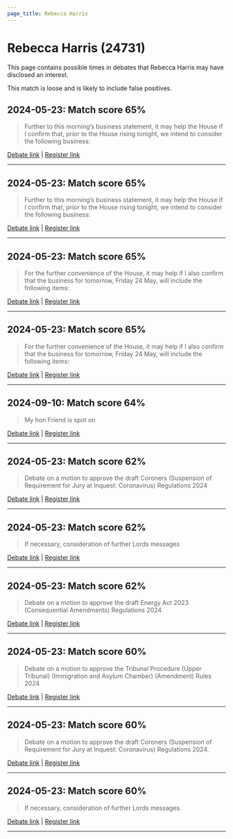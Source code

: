 ```yaml
---
page_title: Rebecca Harris
---
```


# Rebecca Harris  (24731)

This page contains possible times in debates that Rebecca Harris may have disclosed an interest.

This match is loose and is likely to include false positives. 



## 2024-05-23: Match score 65%

>Further to this morning’s business statement, it may help the House if I confirm that, prior to the House rising tonight, we intend to consider the following business:

[Debate link](https://www.theyworkforyou.com/debates/?id=2024-05-23c.1106.1) | [Register link](https://www.theyworkforyou.com/mp/24731/register)


---



## 2024-05-23: Match score 65%

>Further to this morning’s business statement, it may help the House if I confirm that, prior to the House rising tonight, we intend to consider the following business:

[Debate link](https://www.theyworkforyou.com/debates/?id=2024-05-23c.1106.1) | [Register link](https://www.theyworkforyou.com/mp/24731/register)


---



## 2024-05-23: Match score 65%

>For the further convenience of the House, it may help if I also confirm that the business for tomorrow, Friday 24 May, will include the following items:

[Debate link](https://www.theyworkforyou.com/debates/?id=2024-05-23c.1106.1) | [Register link](https://www.theyworkforyou.com/mp/24731/register)


---



## 2024-05-23: Match score 65%

>For the further convenience of the House, it may help if I also confirm that the business for tomorrow, Friday 24 May, will include the following items:

[Debate link](https://www.theyworkforyou.com/debates/?id=2024-05-23c.1106.1) | [Register link](https://www.theyworkforyou.com/mp/24731/register)


---



## 2024-09-10: Match score 64%

>My hon Friend is spot on

[Debate link](https://www.theyworkforyou.com/debates/?id=2024-09-10a.773.1) | [Register link](https://www.theyworkforyou.com/mp/24731/register)


---



## 2024-05-23: Match score 62%

>Debate on a motion to approve the draft Coroners (Suspension of Requirement for Jury at Inquest: Coronavirus) Regulations 2024

[Debate link](https://www.theyworkforyou.com/debates/?id=2024-05-23c.1106.1) | [Register link](https://www.theyworkforyou.com/mp/24731/register)


---



## 2024-05-23: Match score 62%

>If necessary, consideration of further Lords messages

[Debate link](https://www.theyworkforyou.com/debates/?id=2024-05-23c.1106.1) | [Register link](https://www.theyworkforyou.com/mp/24731/register)


---



## 2024-05-23: Match score 62%

>Debate on a motion to approve the draft Energy Act 2023 (Consequential Amendments) Regulations 2024

[Debate link](https://www.theyworkforyou.com/debates/?id=2024-05-23c.1106.1) | [Register link](https://www.theyworkforyou.com/mp/24731/register)


---



## 2024-05-23: Match score 60%

>Debate on a motion to approve the Tribunal Procedure (Upper Tribunal) (Immigration and Asylum Chamber) (Amendment) Rules 2024

[Debate link](https://www.theyworkforyou.com/debates/?id=2024-05-23c.1106.1) | [Register link](https://www.theyworkforyou.com/mp/24731/register)


---



## 2024-05-23: Match score 60%

>Debate on a motion to approve the draft Coroners (Suspension of Requirement for Jury at Inquest: Coronavirus) Regulations 2024.

[Debate link](https://www.theyworkforyou.com/debates/?id=2024-05-23c.1106.1) | [Register link](https://www.theyworkforyou.com/mp/24731/register)


---



## 2024-05-23: Match score 60%

>If necessary, consideration of further Lords messages.

[Debate link](https://www.theyworkforyou.com/debates/?id=2024-05-23c.1106.1) | [Register link](https://www.theyworkforyou.com/mp/24731/register)


---

